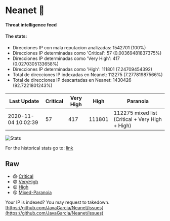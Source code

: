 # Neanet :hocho:
#### Threat intelligence feed
#### The stats:

- Direcciones IP con mala reputacion analizadas: 1542701 (100%)
- Direcciones IP determinadas como 'Critical':  57 (0.00369481837375%)
- Direcciones IP determinadas como 'Very High':  417 (0.0270305133658%)
- Direcciones IP determinadas como 'High':  111801 (7.24709454392)
- Total de direcciones IP indexadas en Neanet:  112275 (7.27781987566%)
- Total de direcciones IP descartadas en Neanet:  1430426 (92.7221801243%)

| Last Update | Critical | Very High | High | Paranoia |
| --- | --- | --- | --- | --- |
| 2020-11-04 10:02:39 | 57 | 417 | 111801 | 112275 mixed list (Critical + Very High + High)|

![Stats](https://docs.google.com/spreadsheets/d/e/2PACX-1vSnaNMIXVabIpDJjufMlzH7poXnshF3mgd8Is1g9ytUEzVsP5my4Trn8f-xkoLLQ38xpL3HtmUexLo6/pubchart?oid=501124687&format=image)

For the historical stats go to: [link](/stats.csv)
## Raw
- :scream: [Critical](https://raw.githubusercontent.com/JavaGarcia/Neanet/master/blacklists/neanet_critical.txt)
- :fearful: [VeryHigh](https://raw.githubusercontent.com/JavaGarcia/Neanet/master/blacklists/neanet_veryHigh.txtt)
- :frowning: [High](https://raw.githubusercontent.com/JavaGarcia/Neanet/master/blacklists/neanet_high.txt)
- :dizzy_face: [Mixed-Paranoia](https://raw.githubusercontent.com/JavaGarcia/Neanet/master/blacklists/neanet_all.txt)


Your IP is indexed? You may request to takedown. [https://github.com/JavaGarcia/Neanet/issues](https://github.com/JavaGarcia/Neanet/issues)





































































































































































































































































































































































































































































































































































































































































































































































































































































































































































































































































































































































































































































































































































































































































































































































































































































































































































































































































































































































